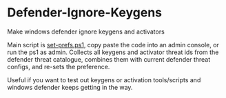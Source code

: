 # Defender-Ignore-Keygens
Make windows defender ignore keygens and activators

Main script is [set-prefs.ps1](https://github.com/NeedsCoffee/Defender-Ignore-Keygens/blob/main/set-prefs.ps1), copy paste the code into an admin console, or run the ps1 as admin.
Collects all keygens and activator threat ids from the defender threat catalogue, combines them with current defender threat configs, and re-sets the preference.

Useful if you want to test out keygens or activation tools/scripts and windows defender keeps getting in the way.
